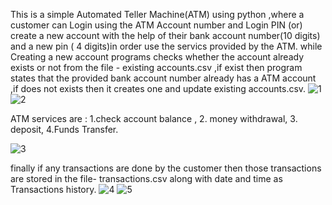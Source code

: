 This is a simple  Automated Teller Machine(ATM) using python ,where a customer  can Login using the ATM Account number and Login PIN  (or) create a  new account  with the help of their  bank account number(10 digits) and a new  pin ( 4 digits)in order use the servics provided by the ATM. 
while Creating a new account programs checks whether the  account already  exists or not from the  file - existing accounts.csv  ,if exist  then program states that the provided bank account number already has a ATM account ,if does not exists then  it creates one and update existing accounts.csv.
![1](https://github.com/bonagiripraneeth07/ATM-project/assets/149886367/8e9b3ba5-a67d-461d-80c4-daa3e99f131e)
![2](https://github.com/bonagiripraneeth07/ATM-project/assets/149886367/ecf967c1-df0f-4efb-98aa-8e985e5e9cfc)



ATM services are : 1.check account balance  , 2. money withdrawal, 3. deposit, 4.Funds Transfer.

![3](https://github.com/bonagiripraneeth07/ATM-project/assets/149886367/5d1c8f4a-d946-472d-93be-33bd46fe1c54)


finally if any transactions are done by the customer then those transactions are stored in the file- transactions.csv  along with date and time  as Transactions history.
![4](https://github.com/bonagiripraneeth07/ATM-project/assets/149886367/9b479cda-3ed0-4922-add7-040c36640255)
![5](https://github.com/bonagiripraneeth07/ATM-project/assets/149886367/6d10fc61-eeca-4125-b3a0-36ed0bc75345)
